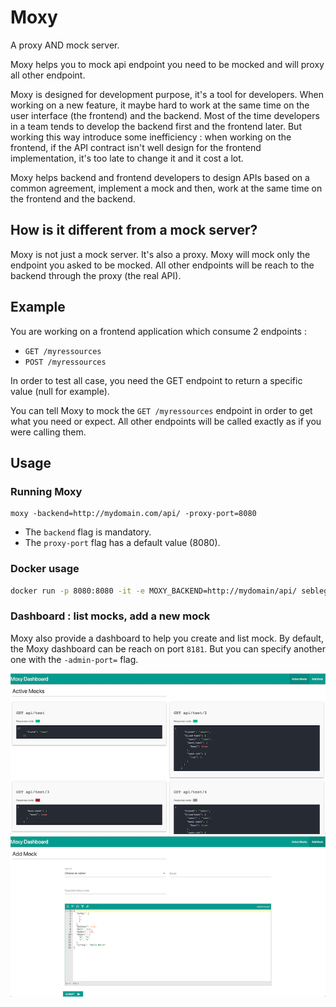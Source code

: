 # Moxy

A proxy AND mock server.

Moxy helps you to mock api endpoint you need to be mocked and will proxy all other endpoint.

Moxy is designed for development purpose, it's a tool for developers. When working on a new feature, it maybe hard to work at the same time on the user interface (the frontend)
and the backend. Most of the time developers in a team tends to develop the backend first and the frontend later. But working this way introduce some inefficiency : when working on the frontend,
if the API contract isn't well design for the frontend implementation, it's too late to change it and it cost a lot.

Moxy helps backend and frontend developers to design APIs based on a common agreement, implement a mock and then, work at the same time on the frontend and the backend.

## How is it different from a mock server?

Moxy is not just a mock server. It's also a proxy. Moxy will mock only the endpoint you asked to be mocked. All other endpoints will be reach to the backend through the proxy (the real API).

## Example

You are working on a frontend application which consume 2 endpoints :

* `GET /myressources`
* `POST /myressources`

In order to test all case, you need the GET endpoint to return a specific value (null for example).

You can tell Moxy to mock the `GET /myressources` endpoint in order to get what you need or expect. All other endpoints will be called exactly as if 
you were calling them.

## Usage

### Running Moxy

```
moxy -backend=http://mydomain.com/api/ -proxy-port=8080
```

* The `backend` flag is mandatory.
* The `proxy-port` flag has a default value (8080).


### Docker usage

```sh
docker run -p 8080:8080 -it -e MOXY_BACKEND=http://mydomain/api/ seblegall/moxy
```

### Dashboard : list mocks, add a new mock

Moxy also provide a dashboard to help you create and list mock. By default, the Moxy dashboard can be reach on port `8181`.
But you can specify another one with the `-admin-port=` flag.

![](doc/img/moxy_dashboard_list.png)
![](doc/img/moxy_dashboard_add.png)